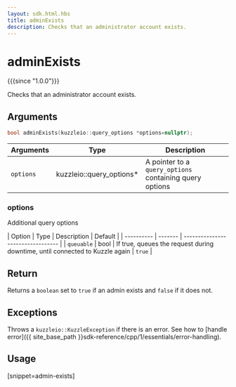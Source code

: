 ```yaml
---
layout: sdk.html.hbs
title: adminExists
description: Checks that an administrator account exists.
---
```


# adminExists

{{{since "1.0.0"}}}

Checks that an administrator account exists.

## Arguments

```cpp
bool adminExists(kuzzleio::query_options *options=nullptr);
```

| Arguments | Type          | Description       |
| --------- | ------------- | ------------------|
| `options` | kuzzleio::query_options* | A pointer to a `query_options` containing query options | no       |

### options

Additional query options

| Option     | Type   | Description                       | Default |
| ---------- | ------- | --------------------------------- | 
| `queuable` | bool | If true, queues the request during downtime, until connected to Kuzzle again | `true`  |

## Return

Returns a `boolean` set to `true` if an admin exists and `false` if it does not.

## Exceptions

Throws a `kuzzleio::KuzzleException` if there is an error. See how to [handle error]({{ site_base_path }}sdk-reference/cpp/1/essentials/error-handling).

## Usage

[snippet=admin-exists]
